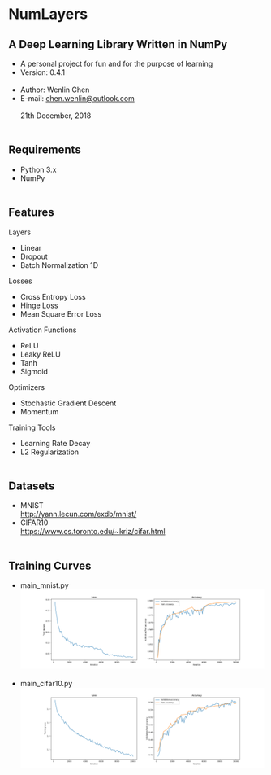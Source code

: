 NumLayers
====

A Deep Learning Library Written in NumPy
----
- A personal project for fun and for the purpose of learning <br>
- Version: 0.4.1 <br><br>
- Author: Wenlin Chen <br>
- E-mail: chen.wenlin@outlook.com <br><br>
21th December, 2018 <br><br>

Requirements
----
- Python 3.x<br>
- NumPy<br><br>

Features
----
Layers<br>
- Linear<br>
- Dropout<br>
- Batch Normalization 1D<br>

Losses<br>
- Cross Entropy Loss<br>
- Hinge Loss<br>
- Mean Square Error Loss<br>

Activation Functions<br> 
- ReLU<br>
- Leaky ReLU<br>
- Tanh<br>
- Sigmoid<br>

Optimizers<br>
- Stochastic Gradient Descent<br>
- Momentum<br>

Training Tools<br>
- Learning Rate Decay<br>
- L2 Regularization<br><br>


Datasets
----
- MNIST<br>
http://yann.lecun.com/exdb/mnist/ <br>
- CIFAR10<br>
https://www.cs.toronto.edu/~kriz/cifar.html <br><br>

Training Curves
----
- main_mnist.py<br>
![MLP for MNIST training curve](https://github.com/Wenlin-Chen/NumLayers/blob/master/logs/fig_mnist.png)<br><br>
- main_cifar10.py<br>
![MLP for CIFAR10 training curve](https://github.com/Wenlin-Chen/NumLayers/blob/master/logs/fig_cifar10.png)
